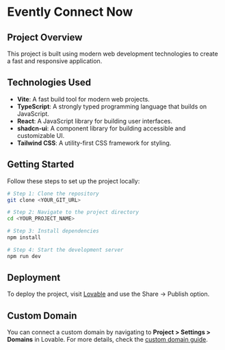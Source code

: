 # Evently Connect Now

## Project Overview

This project is built using modern web development technologies to create a fast and responsive application.

## Technologies Used

- **Vite**: A fast build tool for modern web projects.
- **TypeScript**: A strongly typed programming language that builds on JavaScript.
- **React**: A JavaScript library for building user interfaces.
- **shadcn-ui**: A component library for building accessible and customizable UI.
- **Tailwind CSS**: A utility-first CSS framework for styling.

## Getting Started

Follow these steps to set up the project locally:

```sh
# Step 1: Clone the repository
git clone <YOUR_GIT_URL>

# Step 2: Navigate to the project directory
cd <YOUR_PROJECT_NAME>

# Step 3: Install dependencies
npm install

# Step 4: Start the development server
npm run dev
```

## Deployment

To deploy the project, visit [Lovable](https://lovable.dev) and use the Share -> Publish option.

## Custom Domain

You can connect a custom domain by navigating to **Project > Settings > Domains** in Lovable. For more details, check the [custom domain guide](https://docs.lovable.dev/tips-tricks/custom-domain#step-by-step-guide).
